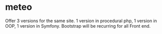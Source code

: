 # meteo
Offer 3 versions for the same site.
1 version in procedural php,
1 version in OOP,
1 version in Symfony.
Bootstrap will be recurring for all Front end.
